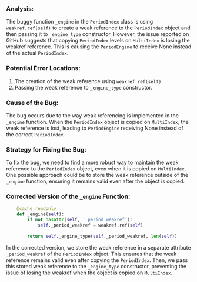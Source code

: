 ### Analysis:
The buggy function `_engine` in the `PeriodIndex` class is using `weakref.ref(self)` to create a weak reference to the `PeriodIndex` object and then passing it to `_engine_type` constructor. However, the issue reported on GitHub suggests that copying `PeriodIndex` levels on `MultiIndex` is losing the weakref reference. This is causing the `PeriodEngine` to receive None instead of the actual `PeriodIndex`.

### Potential Error Locations:
1. The creation of the weak reference using `weakref.ref(self)`.
2. Passing the weak reference to `_engine_type` constructor.

### Cause of the Bug:
The bug occurs due to the way weak referencing is implemented in the `_engine` function. When the `PeriodIndex` object is copied on `MultiIndex`, the weak reference is lost, leading to `PeriodEngine` receiving None instead of the correct `PeriodIndex`.

### Strategy for Fixing the Bug:
To fix the bug, we need to find a more robust way to maintain the weak reference to the `PeriodIndex` object, even when it is copied on `MultiIndex`. One possible approach could be to store the weak reference outside of the `_engine` function, ensuring it remains valid even after the object is copied.

### Corrected Version of the `_engine` Function:
```python
    @cache_readonly
    def _engine(self):
        if not hasattr(self, '_period_weakref'):
            self._period_weakref = weakref.ref(self)
        
        return self._engine_type(self._period_weakref, len(self))
```

In the corrected version, we store the weak reference in a separate attribute `_period_weakref` of the `PeriodIndex` object. This ensures that the weak reference remains valid even after copying the `PeriodIndex`. Then, we pass this stored weak reference to the `_engine_type` constructor, preventing the issue of losing the weakref when the object is copied on `MultiIndex`.